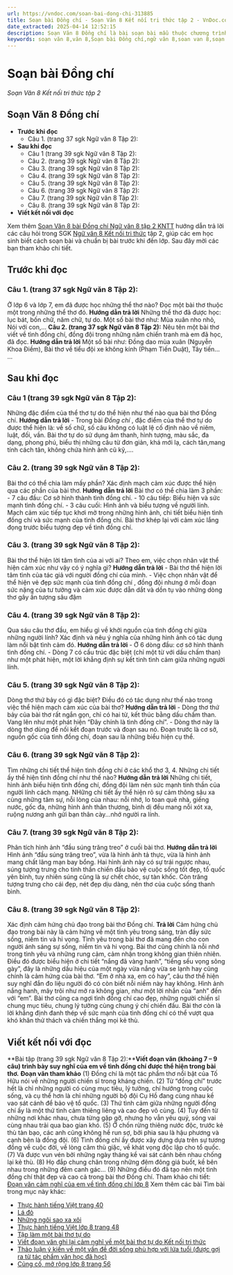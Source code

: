 ```yaml
---
url: https://vndoc.com/soan-bai-dong-chi-313885
title: Soạn bài Đồng chí - Soạn Văn 8 Kết nối tri thức tập 2 - VnDoc.com
date_extracted: 2025-04-14 12:52:15
description: Soạn Văn 8 Đồng chí là bài soạn bài mẫu thuộc chương trình Ngữ văn lớp 8 KNTT học kì 2. Mời các bạn cùng tham khảo bài soạn để chuẩn bị cho bài học sắp tới của mình.
keywords: soạn văn 8,văn 8,Soạn bài Đồng chí,ngữ văn 8,soan van 8,soạn văn lớp 8,giải văn 8,soạn văn 8 tập 2,soạn văn 8 Đồng chí,soạn văn 8 kết nối tri thức,văn 8 kntt,ngữ văn 8 kết nối tri thức,Đồng chí lớp 8,soạn văn 8 kntt,văn 8 kết nối tri thức,soạn bài đồng chí lớp 8
---
```


# Soạn bài Đồng chí
 _Soạn Văn 8 Kết nối tri thức tập 2_
## **Soạn Văn 8 Đồng chí**
  * **Trước khi đọc**
    * Câu 1. \(trang 37 sgk Ngữ văn 8 Tập 2\):
  * **Sau khi đọc**
    * Câu 1 \(trang 39 sgk Ngữ văn 8 Tập 2\):
    * Câu 2. \(trang 39 sgk Ngữ văn 8 Tập 2\):
    * Câu 3. \(trang 39 sgk Ngữ văn 8 Tập 2\):
    * Câu 4. \(trang 39 sgk Ngữ văn 8 Tập 2\):
    * Câu 5. \(trang 39 sgk Ngữ văn 8 Tập 2\):
    * Câu 6. \(trang 39 sgk Ngữ văn 8 Tập 2\): 
    * Câu 7. \(trang 39 sgk Ngữ văn 8 Tập 2\):
    * Câu 8. \(trang 39 sgk Ngữ văn 8 Tập 2\):
  * **Viết kết nối với đọc**

Xem thêm
[Soạn Văn 8 bài Đồng chí Ngữ văn 8 tập 2 KNTT](<https://vndoc.com/soan-bai-dong-chi-313885>) hướng dẫn trả lời các câu hỏi trong SGK [Ngữ văn 8 Kết nối tri thức](<https://vndoc.com/ngu-van-8-ket-noi-tri-thuc>) tập 2, giúp các em học sinh biết cách soạn bài và chuẩn bị bài trước khi đến lớp. Sau đây mời các bạn tham khảo chi tiết.
## **Trước khi đọc**
### **Câu 1. \(trang 37 sgk Ngữ văn 8 Tập 2\):**
Ở lớp 6 và lớp 7, em đã được học những thể thơ nào? Đọc một bài thơ thuộc một trong những thể thơ đó.
**Hướng dẫn trả lời**
Những thể thơ đã được học: lục bát, bốn chữ, năm chữ, tự do.
Một số bài thơ như: Mùa xuân nho nhỏ, Nói với con,...
**Câu 2. \(trang 37 sgk Ngữ văn 8 Tập 2\):**
Nêu tên một bài thơ viết về tình đồng chí, đồng đội trong những năm chiến tranh mà em đã học, đã đọc.
**Hướng dẫn trả lời**
Một số bài như: Đồng dao mùa xuân \(Nguyễn Khoa Điềm\), Bài thơ về tiểu đội xe không kính \(Phạm Tiến Duật\), Tây tiến… …
## **Sau khi đọc**
### **Câu 1 \(trang 39 sgk Ngữ văn 8 Tập 2\):**
Những đặc điểm của thể thơ tự do thể hiện như thế nào qua bài thơ Đồng chí.
**Hướng dẫn trả lời**
\- Trong bài _Đồng chí_ , đặc điểm của thể thơ tự do được thể hiện là: về số chữ, số câu không có luật lệ cố định nào về niêm, luật, đối, vần. Bài thơ tự do sử dụng âm thanh, hình tượng, màu sắc, đa dạng, phong phú, biểu thị những câu từ đơn giản, khá mới lạ, cách tân,mang tính cách tân, không chứa hình ảnh cũ kỹ,....
### **Câu 2. \(trang 39 sgk Ngữ văn 8 Tập 2\):**
Bài thơ có thể chia làm mấy phần? Xác định mạch cảm xúc được thể hiện qua các phần của bài thơ.
**Hướng dẫn trả lời**
Bài thơ có thể chia làm 3 phần:
\- 7 câu đầu: Cơ sở hình thành tình đồng chí.
\- 10 câu tiếp: Biểu hiện và sức mạnh tình đồng chí.
\- 3 câu cuối: Hình ảnh và biểu tượng về người lính.
Mạch cảm xúc tiếp tục khơi mở trong những hình ảnh, chi tiết biểu hiện tình đồng chí và sức mạnh của tình đồng chí. Bài thơ khép lại với cảm xúc lắng đọng trước biểu tượng đẹp về tình đồng chí.
### **Câu 3. \(trang 39 sgk Ngữ văn 8 Tập 2\):**
Bài thơ thể hiện lời tâm tình của ai với ai? Theo em, việc chọn nhân vật thể hiện cảm xúc như vậy có ý nghĩa gì?
**Hướng dẫn trả lời**
\- Bài thơ thể hiện lời tâm tình của tác giả với người đồng chí của mình.
\- Việc chọn nhân vật để thể hiện vẻ đẹp sức mạnh của tình đồng chí , đồng đội nhưng ở mỗi đoạn sức nặng của tư tưởng và cảm xúc được dẫn dắt và dồn tụ vào những dòng thơ gây ấn tượng sâu đậm
### **Câu 4. \(trang 39 sgk Ngữ văn 8 Tập 2\):**
Qua sáu câu thơ đầu, em hiểu gì về khởi nguồn của tình đồng chí giữa những người lính? Xác định và nêu ý nghĩa của những hình ảnh có tác dụng làm nổi bật tình cảm đó.
**Hướng dẫn trả lời**
\- Ở 6 dòng đầu: cơ sở hình thành tình đồng chí.
\- Dòng 7 có cấu trúc đặc biệt \(chỉ một từ với dấu chấm than\) như một phát hiện, một lời khẳng định sự kết tinh tình cảm giữa những người lính.
### **Câu 5. \(trang 39 sgk Ngữ văn 8 Tập 2\):**
Dòng thơ thứ bảy có gì đặc biệt? Điều đó có tác dụng như thế nào trong việc thể hiện mạch cảm xúc của bài thơ?
**Hướng dẫn trả lời**
\- Dòng thơ thứ bảy của bài thơ rất ngắn gọn, chỉ có hai từ, kết thúc bằng dấu chấm than. Vang lên như một phát hiện “Đây chính là tình đồng chí”.
\- Dòng thơ này là dòng thơ dùng để nối kết đoạn trước và đoạn sau nó. Đoạn trước là cơ sở, nguồn gốc của tình đồng chí, đoạn sau là những biểu hiện cụ thể.
### **Câu 6. \(trang 39 sgk Ngữ văn 8 Tập 2\):**
Tìm những chi tiết thể hiện tình đồng chí ở các khổ thơ 3, 4. Những chi tiết ấy thể hiện tình đồng chí như thế nào?
**Hướng dẫn trả lời**
Những chi tiết, hình ảnh biểu hiện tình đồng chí, đồng đội làm nên sức mạnh tinh thần của người lính cách mạng. NHững chi tiết ấy thể hiện rõ sự cảm thông sâu xa cùng những tâm sự, nỗi lòng của nhau: nỗi nhớ, lo toan quê nhà, giếng nước, gốc đa, những hình ảnh thân thương, bình dị đều mang nỗi xót xa, ruộng nương anh gửi bạn thân cày...nhớ người ra lính.
### **Câu 7. \(trang 39 sgk Ngữ văn 8 Tập 2\):**
Phân tích hình ảnh “đầu súng trăng treo” ở cuối bài thơ.
**Hướng dẫn trả lời**
Hình ảnh “đầu súng trăng treo”, vừa là hình ảnh tả thực, vừa là hình ảnh mang chất lãng mạn bay bổng. Hai hình ảnh này có sự trái ngược nhau, súng tượng trưng cho tinh thần chiến đấu bảo vệ cuộc sống tốt đẹp, tổ quốc yên bình, tuy nhiên súng cũng là sự chết chóc, sự tàn khốc. Còn trăng tượng trưng cho cái đẹp, nét đẹp dịu dàng, nên thơ của cuộc sống thanh bình.
### **Câu 8. \(trang 39 sgk Ngữ văn 8 Tập 2\):**
Xác định cảm hứng chủ đạo trong bài thơ Đồng chí.
**Trả lời**
Cảm hứng chủ đạo trong bài này là cảm hứng về một tình yêu trong sáng, tràn đầy sức sống, niềm tin và hi vọng. Tình yêu trong bài thơ đã mang đến cho con người ánh sáng sự sống, niềm tin và hi vọng. Bài thơ cũng chính là nỗi nhớ trong tình yêu và những rung cảm, cảm nhận trong không gian thiên nhiên. Điều đó được biểu hiện ở chi tiết “nắng đã vàng hanh”, “tiếng sếu vọng sông gày”, đây là những dấu hiệu của một ngày vừa nắng vừa se lạnh hay cũng chính là cảm hứng của bài thơ. “Em ở nhà xa, em có hay”, câu thơ thể hiện suy nghĩ đắn đo liệu người đó có còn biết nỗi niềm này hay không. Hình ảnh nắng hanh, mây trôi như mở ra không gian, như một lời nhắn của “anh” đến với “em”. Bài thơ cũng ca ngợi tình đồng chí cao đẹp, những người chiến sĩ chung mục tiêu, chung lý tưởng cùng chung ý chí chiến đấu. Bài thơ còn là lời khẳng định đanh thép về sức mạnh của tình đồng chí có thể vượt qua khó khăn thử thách và chiến thắng mọi kẻ thù.
## **Viết kết nối với đọc**
**Bài tập \(trang 39 sgk Ngữ văn 8 Tập 2\):****Viết đoạn văn \(khoảng 7 – 9 câu\) trình bày suy nghĩ của em về tình đồng chí được thể hiện trong bài thơ.**
**Đoạn văn tham khảo**
\(1\) Đồng chí là một tác phẩm thơ nổi bật của Tố Hữu nói về những người chiến sĩ trong kháng chiến. \(2\) Từ “đồng chí” trước hết là chỉ những người có cùng mục tiêu, lý tưởng, chí hướng trong cuộc sống, và cụ thể hơn là chỉ những người bộ đội Cụ Hồ đang cùng nhau kề vao sát cánh để bảo vệ tổ quốc. \(3\) Thứ tình cảm giữa những người đồng chí ấy là một thứ tình cảm thiêng liêng và cao đẹp vô cùng. \(4\) Tuy đến từ những nơi khác nhau, chưa từng gặp gỡ, nhưng họ vẫn yêu quý, sóng vai cùng nhau trải qua bao gian khó. \(5\) Ở chốn rừng thiêng nước độc, trước kẻ thù tàn bạo, các anh cũng không hề run sợ, bởi phia sau là hậu phương và cạnh bên là đồng đội. \(6\) Tình đồng chí ấy được xây dựng dựa trên sự tương đồng về cuộc đời, về lòng căm thù giặc, về khát vọng độc lập cho tổ quốc. \(7\) Và được vun vén bởi những ngày tháng kề vai sát cánh bên nhau chống lại kẻ thù. \(8\) Họ đắp chung chăn trong những đêm đông giá buốt, kề bên nhau trong những đêm canh gác… \(9\) Những điều đó đã tạo nên một tình đồng chí thật đẹp và cao cả trong bài thơ Đồng chí.
Tham khảo chi tiết: [Đoạn văn cảm nghĩ của em về tình đồng chí lớp 8](<https://vndoc.com/cam-nghi-ve-tinh-dong-chi-duoc-the-hien-trong-bai-tho-dong-chi-lop-8-296836>)
Xem thêm các bài Tìm bài trong mục này khác:
  * [Thực hành tiếng Việt trang 40](</soan-bai-thuc-hanh-tieng-viet-trang-40-313887>)
  * [Lá đỏ](</soan-bai-la-do-317259>)
  * [Những ngôi sao xa xôi](</soan-bai-nhung-ngoi-sao-xa-xoi-317263>)
  * [Thực hành tiếng Việt lớp 8 trang 48](</soan-bai-thuc-hanh-tieng-viet-lop-8-trang-48-tap-2-317264>)
  * [Tập làm một bài thơ tự do ](</soan-bai-tap-lam-mot-bai-tho-tu-do-317266>)
  * [Viết đoạn văn ghi lại cảm nghĩ về một bài thơ tự do Kết nối tri thức](</soan-bai-viet-doan-van-ghi-lai-cam-nghi-ve-mot-bai-tho-tu-do-ket-noi-tri-thuc-317333>)
  * [Thảo luận ý kiến về một vấn đề đời sống phù hợp với lứa tuổi \(được gợi ra từ tác phẩm văn học đã học\)](</soan-bai-thao-luan-y-kien-ve-mot-van-de-doi-song-phu-hop-voi-lua-tuoi-duoc-goi-ra-tu-tac-pham-van-hoc-da-hoc-317338>)
  * [Củng cố, mở rộng lớp 8 trang 56](</soan-bai-cung-co-mo-rong-lop-8-trang-56-tap-2-ket-noi-tri-thuc-317340>)

